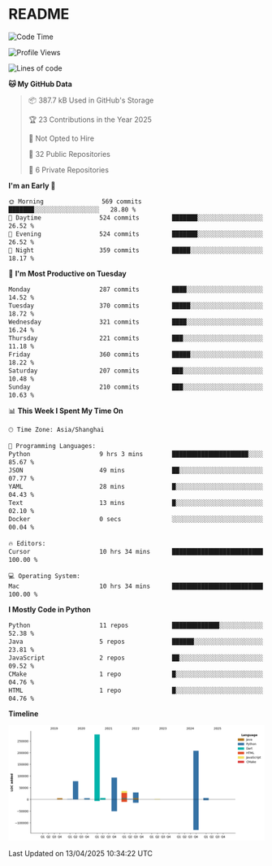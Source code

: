 # README

<!--START_SECTION:waka-->
![Code Time](http://img.shields.io/badge/Code%20Time-1%2C303%20hrs%209%20mins-blue)

![Profile Views](http://img.shields.io/badge/Profile%20Views-0-blue)

![Lines of code](https://img.shields.io/badge/From%20Hello%20World%20I%27ve%20Written-744.1%20thousand%20lines%20of%20code-blue)

**🐱 My GitHub Data** 

> 📦 387.7 kB Used in GitHub's Storage 
 > 
> 🏆 23 Contributions in the Year 2025
 > 
> 🚫 Not Opted to Hire
 > 
> 📜 32 Public Repositories 
 > 
> 🔑 6 Private Repositories 
 > 
**I'm an Early 🐤** 

```text
🌞 Morning                569 commits         ███████░░░░░░░░░░░░░░░░░░   28.80 % 
🌆 Daytime                524 commits         ███████░░░░░░░░░░░░░░░░░░   26.52 % 
🌃 Evening                524 commits         ███████░░░░░░░░░░░░░░░░░░   26.52 % 
🌙 Night                  359 commits         █████░░░░░░░░░░░░░░░░░░░░   18.17 % 
```
📅 **I'm Most Productive on Tuesday** 

```text
Monday                   287 commits         ████░░░░░░░░░░░░░░░░░░░░░   14.52 % 
Tuesday                  370 commits         █████░░░░░░░░░░░░░░░░░░░░   18.72 % 
Wednesday                321 commits         ████░░░░░░░░░░░░░░░░░░░░░   16.24 % 
Thursday                 221 commits         ███░░░░░░░░░░░░░░░░░░░░░░   11.18 % 
Friday                   360 commits         █████░░░░░░░░░░░░░░░░░░░░   18.22 % 
Saturday                 207 commits         ███░░░░░░░░░░░░░░░░░░░░░░   10.48 % 
Sunday                   210 commits         ███░░░░░░░░░░░░░░░░░░░░░░   10.63 % 
```


📊 **This Week I Spent My Time On** 

```text
🕑︎ Time Zone: Asia/Shanghai

💬 Programming Languages: 
Python                   9 hrs 3 mins        █████████████████████░░░░   85.67 % 
JSON                     49 mins             ██░░░░░░░░░░░░░░░░░░░░░░░   07.77 % 
YAML                     28 mins             █░░░░░░░░░░░░░░░░░░░░░░░░   04.43 % 
Text                     13 mins             █░░░░░░░░░░░░░░░░░░░░░░░░   02.10 % 
Docker                   0 secs              ░░░░░░░░░░░░░░░░░░░░░░░░░   00.04 % 

🔥 Editors: 
Cursor                   10 hrs 34 mins      █████████████████████████   100.00 % 

💻 Operating System: 
Mac                      10 hrs 34 mins      █████████████████████████   100.00 % 
```

**I Mostly Code in Python** 

```text
Python                   11 repos            █████████████░░░░░░░░░░░░   52.38 % 
Java                     5 repos             ██████░░░░░░░░░░░░░░░░░░░   23.81 % 
JavaScript               2 repos             ██░░░░░░░░░░░░░░░░░░░░░░░   09.52 % 
CMake                    1 repo              █░░░░░░░░░░░░░░░░░░░░░░░░   04.76 % 
HTML                     1 repo              █░░░░░░░░░░░░░░░░░░░░░░░░   04.76 % 
```



**Timeline**

![Lines of Code chart](https://raw.githubusercontent.com/XeonHis/XeonHis/main/assets/bar_graph.png)


 Last Updated on 13/04/2025 10:34:22 UTC
<!--END_SECTION:waka-->

